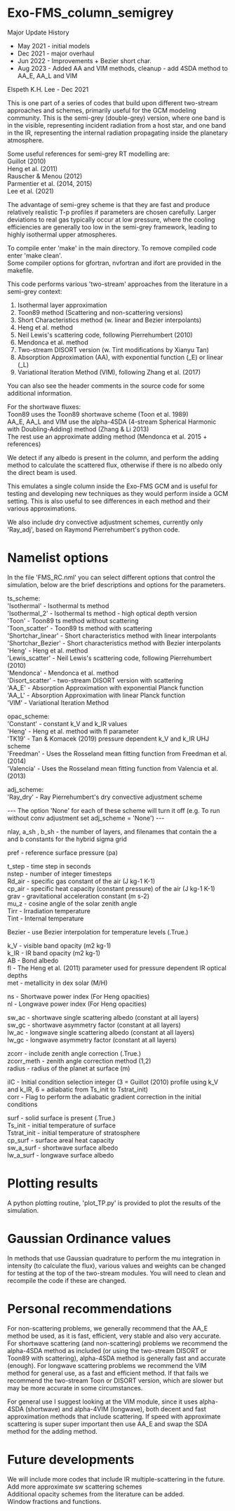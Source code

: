 # Exo-FMS_column_semigrey

Major Update History
 - May 2021 - initial models
 - Dec 2021 - major overhaul
 - Jun 2022 - Improvements + Bezier short char.
 - Aug 2023 - Added AA and VIM methods, cleanup - add 4SDA method to AA_E, AA_L and VIM

Elspeth K.H. Lee - Dec 2021

This is one part of a series of codes that build upon different two-stream approaches and schemes, primarily useful for the GCM modeling community.
This is the semi-grey (double-grey) version, where one band is in the visible, representing incident radiation from a host star, and one band in the IR, representing the internal radiation propagating inside the planetary atmosphere.

Some useful references for semi-grey RT modelling are: \
Guillot (2010) \
Heng et al. (2011) \
Rauscher & Menou (2012) \
Parmentier et al. (2014, 2015) \
Lee et al. (2021)

The advantage of semi-grey scheme is that they are fast and produce relatively realistic T-p profiles if parameters are chosen carefully.
Larger deviations to real gas typically occur at low pressure, where the cooling efficiencies are generally too low in the semi-grey framework, leading to highly isothermal upper atmospheres.

To compile enter 'make' in the main directory. To remove compiled code enter 'make clean'. \
Some compiler options for gfortran, nvfortran and ifort are provided in the makefile.

This code performs various 'two-stream' approaches from the literature in a semi-grey context:
1. Isothermal layer approximation
2. Toon89 method (Scattering and non-scattering versions)
3. Short Characteristics method (w. linear and Bezier interpolants)
4. Heng et al. method
5. Neil Lewis's scattering code, following Pierrehumbert (2010)
6. Mendonca et al. method
7. Two-stream DISORT version (w. Tint modifications by Xianyu Tan)
8. Absorption Approximation (AA), with exponential function (_E) or linear (_L)
9. Variational Iteration Method (VIM), following Zhang et al. (2017)

You can also see the header comments in the source code for some additional information.

For the shortwave fluxes: \
Toon89 uses the Toon89 shortwave scheme (Toon et al. 1989) \
AA_E, AA_L and VIM use the alpha-4SDA (4-stream Spherical Harmonic with Doubling-Adding) method (Zhang & Li 2013) \
The rest use an approximate adding method (Mendonca et al. 2015 + references) 

We detect if any albedo is present in the column, and perform the adding method to calculate the scattered flux, otherwise if there is no albedo only the direct beam is used.

This emulates a single column inside the Exo-FMS GCM and is useful for testing and developing new techniques
as they would perform inside a GCM setting. This is also useful to see differences in each method and their various approximations.

We also include dry convective adjustment schemes, currently only 'Ray_adj', based on Raymond Pierrehumbert's python code.

# Namelist options

In the file 'FMS_RC.nml' you can select different options that control the simulation, below are the brief descriptions and options for the parameters.

ts_scheme: \
'Isothermal' - Isothermal ts method \
'Isothermal_2' - Isothermal ts method - high optical depth version \
'Toon' - Toon89 ts method without scattering \
'Toon_scatter' - Toon89 ts method with scattering \
'Shortchar_linear' - Short characteristics method  with linear interpolants \
'Shortchar_Bezier' - Short characteristics method with Bezier interpolants \
'Heng' - Heng et al. method \
'Lewis_scatter' - Neil Lewis's scattering code, following Pierrehumbert (2010) \
'Mendonca' - Mendonca et al. method \
'Disort_scatter' - two-stream DISORT version with scattering \
'AA_E' - Absorption Approximation with exponential Planck function \
'AA_L' - Absorption Approximation with linear Planck function \
'VIM' - Variational Iteration Method 

opac_scheme: \
'Constant' - constant k_V and k_IR values \
'Heng' - Heng et al. method with fl parameter \
'TK19' - Tan & Komacek (2019) pressure dependent k_V and k_IR UHJ scheme \
'Freedman' - Uses the Rosseland mean fitting function from Freedman et al. (2014) \
'Valencia' - Uses the Rosseland mean fitting function from Valencia et al. (2013)

adj_scheme: \
'Ray_dry' - Ray Pierrehumbert's dry convective adjustment scheme

--- The option 'None' for each of these scheme will turn it off (e.g. To run without conv adjustment set adj_scheme = 'None') ---

nlay, a_sh , b_sh - the number of layers, and filenames that contain the a and b constants for the hybrid sigma grid

pref - reference surface pressure (pa)

t_step - time step in seconds \
nstep - number of integer timesteps \
Rd_air - specific gas constant of the air (J kg-1 K-1)\
cp_air - specific heat capacity (constant pressure) of the air (J kg-1 K-1) \
grav - gravitational acceleration constant (m s-2) \
mu_z - cosine angle of the solar zenith angle \
Tirr - Irradiation temperature \
Tint - Internal temperature

Bezier - use Bezier interpolation for temperature levels (.True.)

k_V - visible band opacity (m2 kg-1) \
k_IR - IR band opacity (m2 kg-1) \
AB - Bond albedo \
fl - The Heng et al. (2011) parameter used for pressure dependent IR optical depths \
met - metallicity in dex solar (M/H)

ns - Shortwave power index (For Heng opacities) \
nl - Longwave power index (For Heng opacities)

sw_ac - shortwave single scattering albedo (constant at all layers) \
sw_gc - shortwave asymmetry factor (constant at all layers) \
lw_ac - longwave single scattering albedo (constant at all layers) \
lw_gc - longwave asymmetry factor (constant at all layers)

zcorr - include zenith angle correction (.True.) \
zcorr_meth - zenith angle correction method (1,2)  \
radius - radius of the planet at surface (m)

iIC - Initial condition selection integer (3 = Guillot (2010) profile using k_V and k_IR, 6 = adiabatic from Ts_init to Tstrat_init) \
corr - Flag to perform the adiabatic gradient correction in the initial conditions

surf - solid surface is present (.True.) \
Ts_init - initial temperature of surface \
Tstrat_init - initial temperature of stratosphere \
cp_surf - surface areal heat capacity \
sw_a_surf - shortwave surface albedo \
lw_a_surf - longwave surface albedo

# Plotting results

A python plotting routine, 'plot_TP.py' is provided to plot the results of the simulation.

# Gaussian Ordinance values

In methods that use Gaussian quadrature to perform the mu integration in intensity (to calculate the flux), various values and weights can be changed for testing at the top of the two-stream modules.
You will need to clean and recompile the code if these are changed.

# Personal recommendations

For non-scattering problems, we generally recommend that the AA_E method be used, as it is fast, efficient, very stable and also very accurate. 
For shortwave scattering (and non-scattering) problems we recommend the alpha-4SDA method as included (or using the two-stream DISORT or Toon89 with scattering), alpha-4SDA method is generally fast and accurate (enough).
For longwave scattering problems we recommend the VIM method for general use, as a fast and efficient method.
If that fails we recommend the two-stream Toon or DISORT version, which are slower but may be more accurate in some circumstances.

For general use I suggest looking at the VIM module, since it uses alpha-4SDA (shortwave) and alpha-4VIM (longwave), both decent and fast approximation methods that include scattering.
If speed with approximate scattering is super super important then use AA_E and swap the SDA method for the adding method.

# Future developments

We will include more codes that include IR multiple-scattering in the future. \
Add more approximate sw scattering schemes \
Additional opacity schemes from the literature can be added. \
Window fractions and functions.
